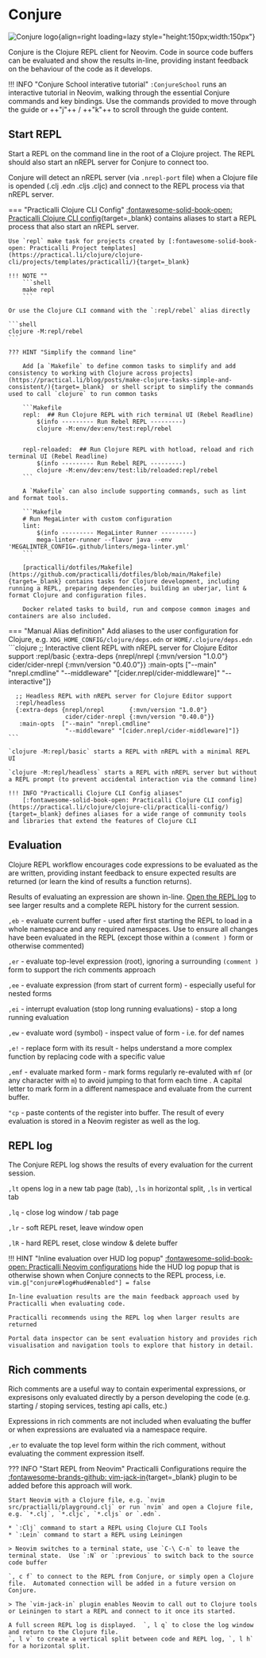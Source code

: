 # Conjure

![Conjure logo](https://github.com/practicalli/graphic-design/blob/live/logos/conjure-logo-wizard.png?raw=true){align=right loading=lazy style="height:150px;width:150px"}

Conjure is the Clojure REPL client for Neovim.  Code in source code buffers can be evaluated and show the results in-line, providing instant feedback on the behaviour of the code as it develops.

!!! INFO "Conjure School interative tutorial"
    `:ConjureSchool` runs an interactive tutorial in Neovim, walking through the essential Conjure commands and key bindings. Use the commands provided to move through the guide or ++"j"++ / ++"k"++ to scroll through the guide content.


## Start REPL

Start a REPL on the command line in the root of a Clojure project.  The REPL should also start an nREPL server for Conjure to connect too.

Conjure will detect an nREPL server (via `.nrepl-port` file) when a Clojure file is opended (.clj .edn .cljs .cljc) and connect to the REPL process via that nREPL server.


=== "Practicalli Clojure CLI Config"
    [:fontawesome-solid-book-open: Practicalli Clojure CLI config](https://practical.li/clojure/clojure-cli/practicalli-config/){target=_blank} contains aliases to  start a REPL process that also start an nREPL server.


    Use `repl` make task for projects created by [:fontawesome-solid-book-open: Practicalli Project templates](https://practical.li/clojure/clojure-cli/projects/templates/practicalli/){target=_blank}

    !!! NOTE ""
        ```shell
        make repl
        ```

    Or use the Clojure CLI command with the `:repl/rebel` alias directly

    ```shell
    clojure -M:repl/rebel
    ```

    ??? HINT "Simplify the command line"

        Add [a `Makefile` to define common tasks to simplify and add consistency to working with Clojure across projects](https://practical.li/blog/posts/make-clojure-tasks-simple-and-consistent/){target=_blank}  or shell script to simplify the commands used to call `clojure` to run common tasks

        ```Makefile
        repl:  ## Run Clojure REPL with rich terminal UI (Rebel Readline)
            $(info --------- Run Rebel REPL ---------)
            clojure -M:env/dev:env/test:repl/rebel


        repl-reloaded:  ## Run Clojure REPL with hotload, reload and rich terminal UI (Rebel Readline)
            $(info --------- Run Rebel REPL ---------)
            clojure -M:env/dev:env/test:lib/reloaded:repl/rebel
        ```

        A `Makefile` can also include supporting commands, such as lint and format tools.

        ```Makefile
        # Run MegaLinter with custom configuration
        lint:
            $(info --------- MegaLinter Runner ---------)
            mega-linter-runner --flavor java --env 'MEGALINTER_CONFIG=.github/linters/mega-linter.yml'
        ```

        [practicalli/dotfiles/Makefile](https://github.com/practicalli/dotfiles/blob/main/Makefile){target=_blank} contains tasks for Clojure development, including running a REPL, preparing dependencies, building an uberjar, lint & format Clojure and configuration files.

        Docker related tasks to build, run and compose common images and containers are also included.


=== "Manual Alias definition"
    Add aliases to the user configuration for Clojure, e.g. `XDG_HOME_CONFIG/clojure/deps.edn` or `HOME/.clojure/deps.edn`
    ```clojure
      ;; Interactive client REPL with nREPL server for Clojure Editor support
      :repl/basic
      {:extra-deps {nrepl/nrepl       {:mvn/version "1.0.0"}
                    cider/cider-nrepl {:mvn/version "0.40.0"}}
       :main-opts  ["--main" "nrepl.cmdline"
                    "--middleware" "[cider.nrepl/cider-middleware]"
                    "--interactive"]}

      ;; Headless REPL with nREPL server for Clojure Editor support
      :repl/headless
      {:extra-deps {nrepl/nrepl       {:mvn/version "1.0.0"}
                    cider/cider-nrepl {:mvn/version "0.40.0"}}
       :main-opts  ["--main" "nrepl.cmdline"
                    "--middleware" "[cider.nrepl/cider-middleware]"]}
    ```
    
    `clojure -M:repl/basic` starts a REPL with nREPL with a minimal REPL UI
     
    `clojure -M:repl/headless` starts a REPL with nREPL server but without a REPL prompt (to prevent accidental interaction via the command line)

    !!! INFO "Practicalli Clojure CLI Config aliases"
        [:fontawesome-solid-book-open: Practicalli Clojure CLI config](https://practical.li/clojure/clojure-cli/practicalli-config/){target=_blank} defines aliases for a wide range of community tools and libraries that extend the features of Clojure CLI


## Evaluation

Clojure REPL workflow encourages code expressions to be evaluated as the are written, providing instant feedback to ensure expected results are returned (or learn the kind of results a function returns).

Results of evaluating an expression are shown in-line.  [Open the REPL log](#repl-log) to see larger results and a complete REPL history for the current session.

`,eb` - evaluate current buffer - used after first starting the REPL to load in a whole namespace and any required namespaces. Use to ensure all changes have been evaluated in the REPL (except those within a `(comment )` form or otherwise commented)

`,er` - evaluate top-level expression (root), ignoring a surrounding `(comment )` form to support the rich comments approach

`,ee` - evaluate expression (from start of current form) - especially useful for nested forms

`,ei` - interrupt evaluation (stop long running evaluations) - stop a long running evaluation

`,ew` - evaluate word (symbol) - inspect value of form - i.e. for def names

`,e!` - replace form with its result - helps understand a more complex function by replacing code with a specific value

`,emf` - evaluate marked form - mark forms regularly re-evaluted with `mf` (or any character with `m`) to avoid jumping to that form each time . A capital letter to mark form in a different namespace and evaluate  from the current buffer. 

`"cp` - paste contents of the register into buffer. The result of every evaluation is stored in a Neovim register as well as the log.


## REPL log

The Conjure REPL log shows the results of every evaluation for the current session.

`,lt` opens log in a new tab page (tab), `,ls` in horizontal split, `,ls` in vertical tab

`,lq` - close log window / tab page

`,lr` - soft REPL reset, leave window open

`,lR` - hard REPL reset, close window & delete buffer

!!! HINT "Inline evaluation over HUD log popup"
    [:fontawesome-solid-book-open: Practicalli Neovim configurations](https://practical.li/neovim/configuration/) hide the HUD log popup that is otherwise shown when Conjure connects to the REPL process, i.e. `vim.g["conjure#log#hud#enabled"] = false`

    In-line evaluation results are the main feedback approach used by Practicalli when evaluating code.

    Practicalli recommends using the REPL log when larger results are returned

    Portal data inspector can be sent evaluation history and provides rich visualisation and navigation tools to explore that history in detail.


## Rich comments

Rich comments are a useful way to contain experimental expressions, or expresisons only evaluated directly by a person developing the code (e.g. starting / stoping services, testing api calls, etc.)

Expressions in rich comments are not included when evaluating the buffer or when expressions are evaluated via a namespace require.

`,er` to evaluate the top level form within the rich comment, without evaluating the comment expression itself.


??? INFO "Start REPL from Neovim"
    Practicalli Configurations require the [:fontawesome-brands-github: vim-jack-in](https://github.com/clojure-vim/vim-jack-in){target=_blank} plugin to be added before this approach will work.

    Start Neovim with a Clojure file, e.g. `nvim src/practialli/playground.clj` or run `nvim` and open a Clojure file, e.g. `*.clj`, `*.cljc`, `*.cljs` or `.edn`.

    * `:Clj` command to start a REPL using Clojure CLI Tools
    * `:Lein` command to start a REPL using Leiningen

    > Neovim switches to a terminal state, use `C-\ C-n` to leave the terminal state.  Use `:N` or `:previous` to switch back to the source code buffer

    `, c f` to connect to the REPL from Conjure, or simply open a Clojure file.  Automated connection will be added in a future version on Conjure.

    > The `vim-jack-in` plugin enables Neovim to call out to Clojure tools or Leiningen to start a REPL and connect to it once its started.

    A full screen REPL log is displayed.  `, l q` to close the log window and return to the Clojure file.
    `, l v` to create a vertical split between code and REPL log, `, l h` for a horizontal split.


